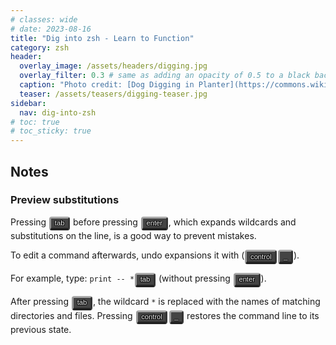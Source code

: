 ```yaml
---
# classes: wide
# date: 2023-08-16
title: "Dig into zsh - Learn to Function"
category: zsh
header:
  overlay_image: /assets/headers/digging.jpg
  overlay_filter: 0.3 # same as adding an opacity of 0.5 to a black background
  caption: "Photo credit: [Dog Digging in Planter](https://commons.wikimedia.org/wiki/File:Dog_Digging_in_Planter.jpg)"
  teaser: /assets/teasers/digging-teaser.jpg
sidebar:
  nav: dig-into-zsh
# toc: true
# toc_sticky: true
---
```

<style type="text/css">
kbd {
  background-color: #444;
  border-top: 3px solid #aaa;
  border-left: 3px solid #999;
  border-right: 3px solid #333;
  border-bottom: 4px solid #222;
  border-radius: 4px;
  color: whitesmoke;
  display: inline-block;
  font-size: .8em;
  font-family: "Trebuchet MS", Helvetica, sans-serif;
  line-height: 100%;
  margin: 0 .1em;
  padding: .2em 0.5em;
  text-shadow:
    -1px -1px 0 #000,
    1px -1px 0 #000,
    -1px 1px 0 #000,
    1px 1px 0 #000;
}</style>


## Notes

### Preview substitutions

Pressing <kbd>tab</kbd> before pressing <kbd>enter</kbd>, which expands wildcards and substitutions on the line, is a good way to prevent mistakes.

To edit a command afterwards, undo expansions it with (<kbd>control</kbd><kbd>_</kbd>).

For example, type: `print -- *`<kbd>tab</kbd> (without pressing <kbd>enter</kbd>).

After pressing <kbd>tab</kbd>, the wildcard `*` is replaced with the names of matching directories and files. Pressing <kbd>control</kbd><kbd>_</kbd> restores the command line to its previous state.



